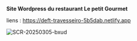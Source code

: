 **Site Wordpress du restaurant Le petit Gourmet**


liens : https://deft-travesseiro-5b5dab.netlify.app




![SCR-20250305-bxud](https://github.com/user-attachments/assets/00c4799d-3ea8-4bfc-9c2d-35fa924acfe7)


